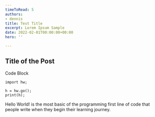 ```yaml
---
timeToRead: 5
authors:
- dennis
title: Test Title
excerpt: Lorem Ipsum Sample
date: 2022-02-01T00:00:00+00:00
hero: ''

---
```

## Title of the Post

Code Block

    import hw;
    
    h = hw.go();
    print(h);

Hello World! is the most basic of the programming first line of code that people write when they begin their learning journey.